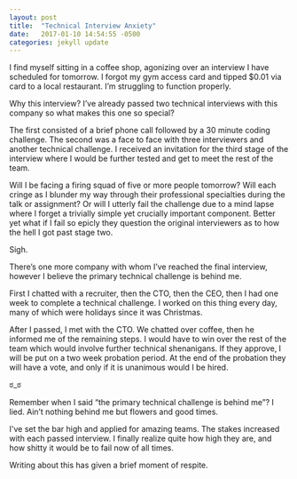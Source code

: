 ```yaml
---
layout: post
title:  "Technical Interview Anxiety"
date:   2017-01-10 14:54:55 -0500
categories: jekyll update
---
```

I find myself sitting in a coffee shop, agonizing over an interview I have scheduled for tomorrow. I forgot my gym access card and tipped $0.01 via card to a local restaurant. I’m struggling to function properly.

Why this interview? I’ve already passed two technical interviews with this company so what makes this one so special?

The first consisted of a brief phone call followed by a 30 minute coding challenge. The second was a face to face with three interviewers and another technical challenge. I received an invitation for the third stage of the interview where I would be further tested and get to meet the rest of the team.

Will I be facing a firing squad of five or more people tomorrow? Will each cringe as I blunder my way through their professional specialties during the talk or assignment? Or will I utterly fail the challenge due to a mind lapse where I forget a trivially simple yet crucially important component. Better yet what if I fail so epicly they question the original interviewers as to how the hell I got past stage two.

Sigh.

There’s one more company with whom I’ve reached the final interview, however I believe the primary technical challenge is behind me.

First I chatted with a recruiter, then the CTO, then the CEO, then I had one week to complete a technical challenge. I worked on this thing every day, many of which were holidays since it was Christmas.

After I passed, I met with the CTO. We chatted over coffee, then he informed me of the remaining steps. I would have to win over the rest of the team which would involve further technical shenanigans. If they approve, I will be put on a two week probation period. At the end of the probation they will have a vote, and only if it is unanimous would I be hired.

ಠ_ಠ

Remember when I said “the primary technical challenge is behind me”? I lied. Ain’t nothing behind me but flowers and good times.

I've set the bar high and applied for amazing teams. The stakes increased with each passed interview. I finally realize quite how high they are, and how shitty it would be to fail now of all times.

Writing about this has given a brief moment of respite.
